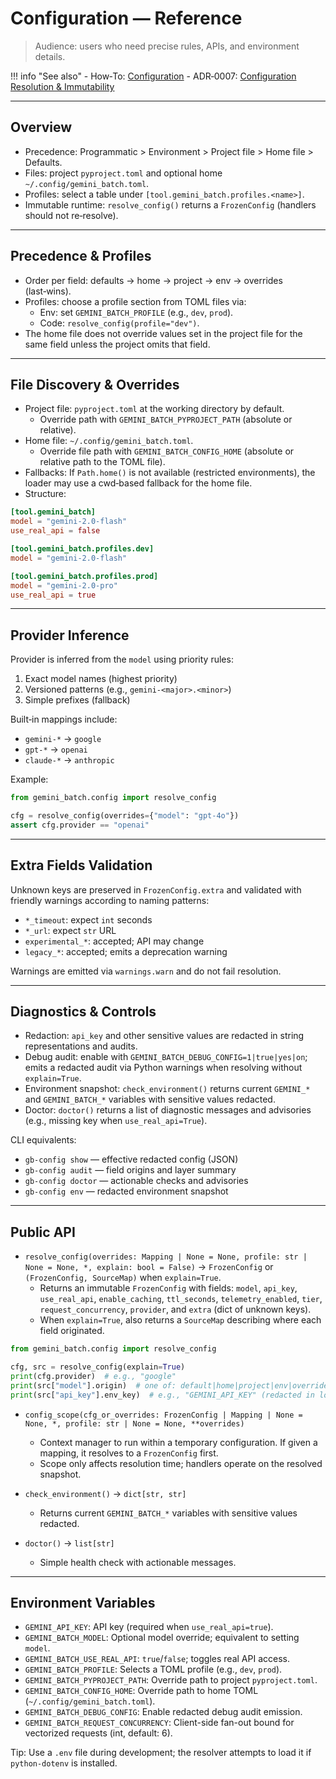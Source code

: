 # Configuration — Reference

> Audience: users who need precise rules, APIs, and environment details.

!!! info "See also"
    - How‑To: [Configuration](../how-to/configuration.md)
    - ADR‑0007: [Configuration Resolution & Immutability](../explanation/decisions/ADR-0007-configuration.md)

---

## Overview

- Precedence: Programmatic > Environment > Project file > Home file > Defaults.
- Files: project `pyproject.toml` and optional home `~/.config/gemini_batch.toml`.
- Profiles: select a table under `[tool.gemini_batch.profiles.<name>]`.
- Immutable runtime: `resolve_config()` returns a `FrozenConfig` (handlers should not re‑resolve).

---

## Precedence & Profiles

- Order per field: defaults → home → project → env → overrides (last‑wins).
- Profiles: choose a profile section from TOML files via:
  - Env: set `GEMINI_BATCH_PROFILE` (e.g., `dev`, `prod`).
  - Code: `resolve_config(profile="dev")`.
- The home file does not override values set in the project file for the same field unless the project omits that field.

---

## File Discovery & Overrides

- Project file: `pyproject.toml` at the working directory by default.
  - Override path with `GEMINI_BATCH_PYPROJECT_PATH` (absolute or relative).
- Home file: `~/.config/gemini_batch.toml`.
  - Override file path with `GEMINI_BATCH_CONFIG_HOME` (absolute or relative path to the TOML file).
- Fallbacks: If `Path.home()` is not available (restricted environments), the loader may use a cwd‑based fallback for the home file.
- Structure:

```toml
[tool.gemini_batch]
model = "gemini-2.0-flash"
use_real_api = false

[tool.gemini_batch.profiles.dev]
model = "gemini-2.0-flash"

[tool.gemini_batch.profiles.prod]
model = "gemini-2.0-pro"
use_real_api = true
```

---

## Provider Inference

Provider is inferred from the `model` using priority rules:

1) Exact model names (highest priority)
2) Versioned patterns (e.g., `gemini-<major>.<minor>`)
3) Simple prefixes (fallback)

Built‑in mappings include:

- `gemini-*` → `google`
- `gpt-*` → `openai`
- `claude-*` → `anthropic`

Example:

```python
from gemini_batch.config import resolve_config

cfg = resolve_config(overrides={"model": "gpt-4o"})
assert cfg.provider == "openai"
```

---

## Extra Fields Validation

Unknown keys are preserved in `FrozenConfig.extra` and validated with friendly warnings according to naming patterns:

- `*_timeout`: expect `int` seconds
- `*_url`: expect `str` URL
- `experimental_*`: accepted; API may change
- `legacy_*`: accepted; emits a deprecation warning

Warnings are emitted via `warnings.warn` and do not fail resolution.

---

## Diagnostics & Controls

- Redaction: `api_key` and other sensitive values are redacted in string representations and audits.
- Debug audit: enable with `GEMINI_BATCH_DEBUG_CONFIG=1|true|yes|on`; emits a redacted audit via Python warnings when resolving without `explain=True`.
- Environment snapshot: `check_environment()` returns current `GEMINI_*` and `GEMINI_BATCH_*` variables with sensitive values redacted.
- Doctor: `doctor()` returns a list of diagnostic messages and advisories (e.g., missing key when `use_real_api=True`).

CLI equivalents:

- `gb-config show` — effective redacted config (JSON)
- `gb-config audit` — field origins and layer summary
- `gb-config doctor` — actionable checks and advisories
- `gb-config env` — redacted environment snapshot

---

## Public API

- `resolve_config(overrides: Mapping | None = None, profile: str | None = None, *, explain: bool = False)` → `FrozenConfig` or `(FrozenConfig, SourceMap)` when `explain=True`.
  - Returns an immutable `FrozenConfig` with fields: `model`, `api_key`, `use_real_api`, `enable_caching`, `ttl_seconds`, `telemetry_enabled`, `tier`, `request_concurrency`, `provider`, and `extra` (dict of unknown keys).
  - When `explain=True`, also returns a `SourceMap` describing where each field originated.

```python
from gemini_batch.config import resolve_config

cfg, src = resolve_config(explain=True)
print(cfg.provider)  # e.g., "google"
print(src["model"].origin)  # one of: default|home|project|env|overrides
print(src["api_key"].env_key)  # e.g., "GEMINI_API_KEY" (redacted in logs)
```

- `config_scope(cfg_or_overrides: FrozenConfig | Mapping | None = None, *, profile: str | None = None, **overrides)`
  - Context manager to run within a temporary configuration. If given a mapping, it resolves to a `FrozenConfig` first.
  - Scope only affects resolution time; handlers operate on the resolved snapshot.

- `check_environment()` → `dict[str, str]`
  - Returns current `GEMINI_BATCH_*` variables with sensitive values redacted.

- `doctor()` → `list[str]`
  - Simple health check with actionable messages.

---

## Environment Variables

- `GEMINI_API_KEY`: API key (required when `use_real_api=true`).
- `GEMINI_BATCH_MODEL`: Optional model override; equivalent to setting `model`.
- `GEMINI_BATCH_USE_REAL_API`: `true`/`false`; toggles real API access.
- `GEMINI_BATCH_PROFILE`: Selects a TOML profile (e.g., `dev`, `prod`).
- `GEMINI_BATCH_PYPROJECT_PATH`: Override path to project `pyproject.toml`.
- `GEMINI_BATCH_CONFIG_HOME`: Override path to home TOML (`~/.config/gemini_batch.toml`).
- `GEMINI_BATCH_DEBUG_CONFIG`: Enable redacted debug audit emission.
- `GEMINI_BATCH_REQUEST_CONCURRENCY`: Client-side fan-out bound for vectorized requests (int, default: 6).

Tip: Use a `.env` file during development; the resolver attempts to load it if `python-dotenv` is installed.
